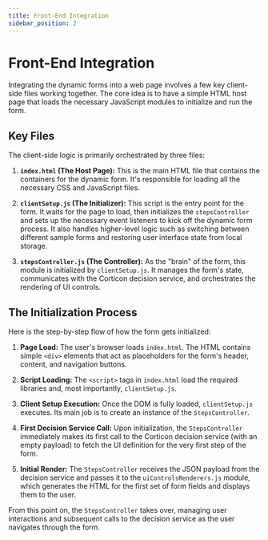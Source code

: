 ```yaml
---
title: Front-End Integration
sidebar_position: 2
---
```


# Front-End Integration

Integrating the dynamic forms into a web page involves a few key client-side files working together. The core idea is to have a simple HTML host page that loads the necessary JavaScript modules to initialize and run the form.

## Key Files

The client-side logic is primarily orchestrated by three files:

1.  **`index.html` (The Host Page):** This is the main HTML file that contains the containers for the dynamic form. It's responsible for loading all the necessary CSS and JavaScript files.

2.  **`clientSetup.js` (The Initializer):** This script is the entry point for the form. It waits for the page to load, then initializes the `stepsController` and sets up the necessary event listeners to kick off the dynamic form process. It also handles higher-level logic such as switching between different sample forms and restoring user interface state from local storage.

3.  **`stepsController.js` (The Controller):** As the "brain" of the form, this module is initialized by `clientSetup.js`. It manages the form's state, communicates with the Corticon decision service, and orchestrates the rendering of UI controls.

## The Initialization Process

Here is the step-by-step flow of how the form gets initialized:

1.  **Page Load:** The user's browser loads `index.html`. The HTML contains simple `<div>` elements that act as placeholders for the form's header, content, and navigation buttons.

2.  **Script Loading:** The `<script>` tags in `index.html` load the required libraries and, most importantly, `clientSetup.js`.

3.  **Client Setup Execution:** Once the DOM is fully loaded, `clientSetup.js` executes. Its main job is to create an instance of the `StepsController`.

4.  **First Decision Service Call:** Upon initialization, the `StepsController` immediately makes its first call to the Corticon decision service (with an empty payload) to fetch the UI definition for the very first step of the form.

5.  **Initial Render:** The `StepsController` receives the JSON payload from the decision service and passes it to the `uiControlsRenderers.js` module, which generates the HTML for the first set of form fields and displays them to the user.

From this point on, the `StepsController` takes over, managing user interactions and subsequent calls to the decision service as the user navigates through the form.